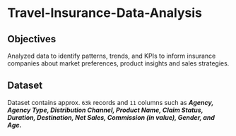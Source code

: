 # Travel-Insurance-Data-Analysis

## Objectives 
Analyzed data to identify patterns, trends, and KPIs to inform insurance companies about market preferences, product insights and sales strategies.

## Dataset
Dataset contains approx. `63k` records and `11` columns such as ***Agency, Agency Type, Distribution Channel, Product Name, Claim Status, Duration, Destination, Net Sales, Commission (in value), Gender, and Age.***
